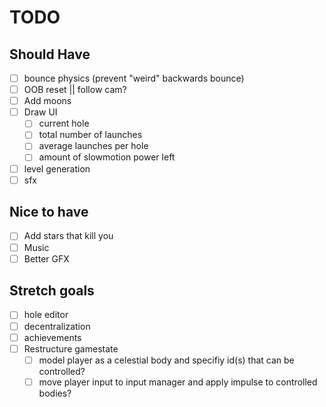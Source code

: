 # TODO

## Should Have

- [ ] bounce physics (prevent "weird" backwards bounce)
- [ ] OOB reset || follow cam?
- [ ] Add moons
- [ ] Draw UI
  - [ ] current hole
  - [ ] total number of launches
  - [ ] average launches per hole
  - [ ] amount of slowmotion power left
- [ ] level generation
- [ ] sfx

## Nice to have

- [ ] Add stars that kill you
- [ ] Music
- [ ] Better GFX

## Stretch goals

- [ ] hole editor
- [ ] decentralization
- [ ] achievements
- [ ] Restructure gamestate
  - [ ] model player as a celestial body and specifiy id(s) that can be controlled?
  - [ ] move player input to input manager and apply impulse to controlled bodies?
